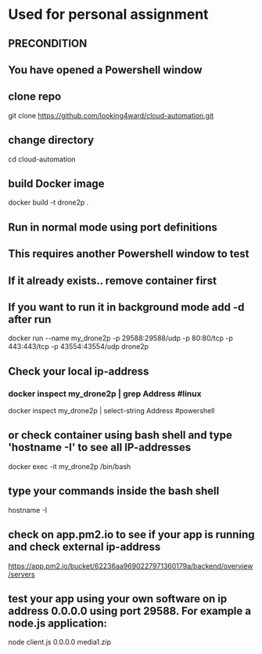 # Used for personal assignment

## PRECONDITION
## You have opened a Powershell window 

## clone repo
git clone https://github.com/looking4ward/cloud-automation.git

## change directory
cd cloud-automation

## build Docker image
docker build -t drone2p .

## Run in normal mode using port definitions
## This requires another Powershell window to test
## If it already exists.. remove container first
## If you want to run it in background mode add -d after run
docker run --name my_drone2p -p 29588:29588/udp -p 80:80/tcp -p 443:443/tcp -p 43554:43554/udp drone2p

## Check your local ip-address
### docker inspect my_drone2p | grep Address  #linux
docker inspect my_drone2p | select-string Address  #powershell

## or check container using bash shell and type 'hostname -I' to see all IP-addresses
docker exec -it my_drone2p /bin/bash 
## type your commands inside the bash shell
hostname -I

## check on app.pm2.io to see if your app is running and check external ip-address
https://app.pm2.io/bucket/62236aa9690227971360179a/backend/overview/servers

## test your app using your own software on ip address 0.0.0.0 using port 29588. For example a node.js application:
node client.js 0.0.0.0 media1.zip

